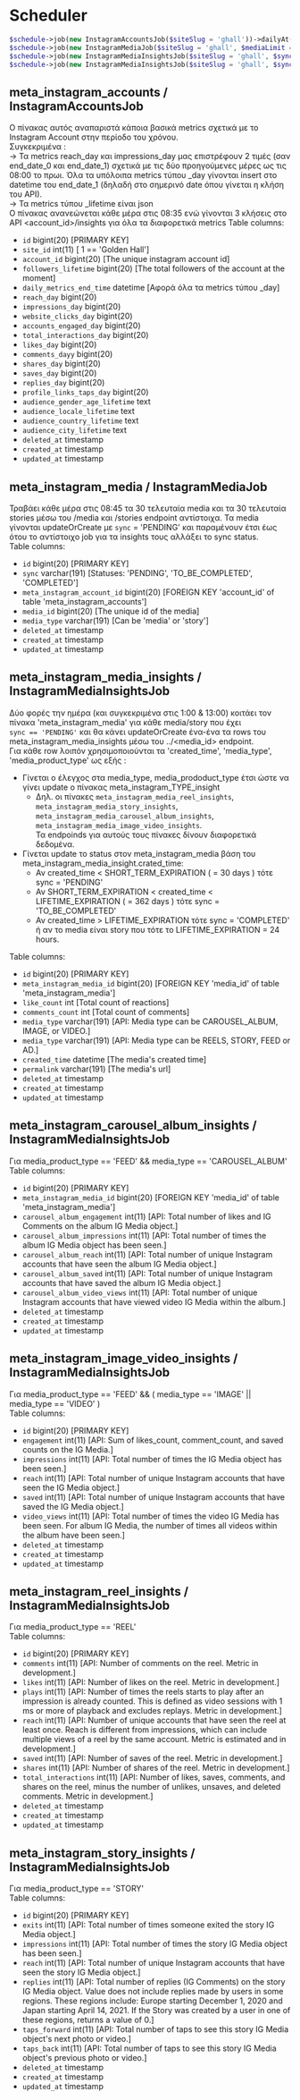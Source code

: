 # Scheduler
```php
$schedule->job(new InstagramAccountsJob($siteSlug = 'ghall'))->dailyAt('08:35');
$schedule->job(new InstagramMediaJob($siteSlug = 'ghall', $mediaLimit = 30 ))->dailyAt('08:45');
$schedule->job(new InstagramMediaInsightsJob($siteSlug = 'ghall', $syncType = 'PENDING'))->twiceDaily(1, 13);
$schedule->job(new InstagramMediaInsightsJob($siteSlug = 'ghall', $syncType = 'TO_BE_COMPLETED'))->weekly();
```

## meta_instagram_accounts / InstagramAccountsJob
Ο πίνακας αυτός αναπαριστά κάποια βασικά metrics σχετικά με το Instagram Account στην περίοδο του χρόνου.   
Συγκεκριμένα :  
-> Τα metrics reach\_day και impressions\_day μας επιστρέφουν 2 τιμές (σαν end\_date\_0 και end\_date\_1) σχετικά με τις δύο προηγούμενες μέρες ως τις 08:00 το πρωι.  Όλα τα υπόλοιπα metrics τύπου \_day γίνονται insert στο datetime του  end\_date\_1 (δηλαδή στο σημερινό date όπου γίνεται η κλήση του API).  
-> Τα metrics τύπου \_lifetime είναι json  
Ο πίνακας ανανεώνεται κάθε μέρα στις 08:35 ενώ γίνονται 3 κλήσεις στο API <account_id>/insights για όλα τα διαφορετικά metrics
Table columns:  
- `id` bigint(20) [PRIMARY KEY]
- `site_id` int(11) [ 1 == 'Golden Hall']
- `account_id` bigint(20) [The unique instagram account id]
- `followers_lifetime` bigint(20) [The total followers of the account at the moment]
- `daily_metrics_end_time` datetime [Αφορά όλα τα metrics τύπου _day] 
- `reach_day` bigint(20)
- `impressions_day` bigint(20) 
- `website_clicks_day` bigint(20)
- `accounts_engaged_day` bigint(20)
- `total_interactions_day` bigint(20)
- `likes_day` bigint(20) 
- `comments_dayy` bigint(20) 
- `shares_day` bigint(20) 
- `saves_day` bigint(20) 
- `replies_day` bigint(20) 
- `profile_links_taps_day` bigint(20) 
- `audience_gender_age_lifetime` text 
- `audience_locale_lifetime` text
- `audience_country_lifetime` text
- `audience_city_lifetime` text
- `deleted_at` timestamp
- `created_at` timestamp
- `updated_at` timestamp
  
## meta_instagram_media / InstagramMediaJob
Τραβάει κάθε μέρα στις 08:45 τα 30 τελευταία media και τα 30 τελευταία stories μέσω του /media και /stories endpoint αντίστοιχα.
Τα media γίνονται updateOrCreate με `sync` = 'PENDING' και παραμένουν έτσι έως ότου το αντίστοιχο job για τα insights τους αλλάξει το sync status.  
Table columns:  
- `id` bigint(20) [PRIMARY KEY]
- `sync` varchar(191) [Statuses: 'PENDING', 'TO_BE_COMPLETED', 'COMPLETED']
- `meta_instagram_account_id` bigint(20) [FOREIGN KEY 'account_id' of table 'meta_instagram_accounts']
- `media_id` bigint(20) [The unique id of the media]
- `media_type` varchar(191) [Can be 'media' or 'story']
- `deleted_at` timestamp 
- `created_at` timestamp 
- `updated_at` timestamp  

## meta_instagram_media_insights / InstagramMediaInsightsJob
Δύο φορές την ημέρα (και συγκεκριμένα στις 1:00 & 13:00) κοιτάει τον πίνακα 'meta_instagram_media' για κάθε media/story που έχει   
`sync == 'PENDING'` και θα κάνει updateOrCreate ένα-ένα τα rows του meta_instagram_media_insights μέσω του ../<media_id> endpoint.  
Για κάθε row λοιπόν χρησιμοποιούνται τα 'created_time', 'media_type', 'media_product_type' ως εξής :
- Γίνεται ο έλεγχος στα media_type, media_prododuct_type έτσι ώστε να γίνει update ο πίνακας meta_instagram_TYPE_insight
  - Δηλ. οι πίνακες `meta_instagram_media_reel_insights`, `meta_instagram_media_story_insights`, `meta_instagram_media_carousel_album_insights`, `meta_instagram_media_image_video_insights`.  
Τα endpoinds για αυτούς τους πίνακες δίνουν διαφορετικά δεδομένα.
- Γίνεται update το status στον meta_instagram_media βάση του meta_instagram_media_insight.crated_time: 
  - Αν created_time < SHORT_TERM_EXPIRATION ( = 30 days )  τότε sync = 'PENDING'
  - Αν SHORT_TERM_EXPIRATION < created_time < LIFETIME_EXPIRATION ( = 362 days ) τότε sync = 'TO_BE_COMPLETED'
  - Αν created_time > LIFETIME_EXPIRATION τότε sync = 'COMPLETED' ή αν το media είναι story που τότε το LIFETIME_EXPIRATION = 24 hours. 
 
Table columns:  
- `id` bigint(20) [PRIMARY KEY]
- `meta_instagram_media_id` bigint(20) [FOREIGN KEY 'media_id' of table 'meta_instagram_media']
- `like_count` int [Total count of reactions]
- `comments_count` int [Total count of comments]
- `media_type` varchar(191) [API: Media type can be CAROUSEL_ALBUM, IMAGE, or VIDEO.]
- `media_type` varchar(191) [API: Media type can be REELS, STORY, FEED or AD.]
- `created_time` datetime [The media's created time]
- `permalink` varchar(191) [The media's url]
- `deleted_at` timestamp 
- `created_at` timestamp 
- `updated_at` timestamp

## meta_instagram_carousel_album_insights / InstagramMediaInsightsJob
Για media_product_type == 'FEED' &&  media_type == 'CAROUSEL_ALBUM'  
Table columns:  
- `id` bigint(20) [PRIMARY KEY]
- `meta_instagram_media_id` bigint(20) [FOREIGN KEY 'media_id' of table 'meta_instagram_media']
- `carousel_album_engagement` int(11) [API: Total number of likes and IG Comments on the album IG Media object.]
- `carousel_album_impressions` int(11) [API: Total number of times the album IG Media object has been seen.]
- `carousel_album_reach` int(11) [API: Total number of unique Instagram accounts that have seen the album IG Media object.]
- `carousel_album_saved` int(11) [API: Total number of unique Instagram accounts that have saved the album IG Media object.]
- `carousel_album_video_views` int(11) [API: Total number of unique Instagram accounts that have viewed video IG Media within the album.]
- `deleted_at` timestamp 
- `created_at` timestamp 
- `updated_at` timestamp

## meta_instagram_image_video_insights / InstagramMediaInsightsJob
Για media_product_type == 'FEED' && ( media_type == 'IMAGE' ||  media_type == 'VIDEO' )  
Table columns:  
- `id` bigint(20) [PRIMARY KEY]
- `engagement` int(11) [API: Sum of likes_count, comment_count, and saved counts on the IG Media.]
- `impressions` int(11) [API:  Total number of times the IG Media object has been seen.]
- `reach` int(11) [API:  Total number of unique Instagram accounts that have seen the IG Media object.]
- `saved` int(11) [API:  Total number of unique Instagram accounts that have saved the IG Media object.]
- `video_views` int(11) [API:  Total number of times the video IG Media has been seen. For album IG Media, the number of times all videos within the album have been seen.]
- `deleted_at` timestamp 
- `created_at` timestamp 
- `updated_at` timestamp

## meta_instagram_reel_insights / InstagramMediaInsightsJob
Για media_product_type == 'REEL'  
Table columns:  
- `id` bigint(20) [PRIMARY KEY]
- `comments` int(11) [API: Number of comments on the reel. Metric in development.]
- `likes` int(11) [API: Number of likes on the reel. Metric in development.]
- `plays` int(11) [API: Number of times the reels starts to play after an impression is already counted. This is defined as video sessions with 1 ms or more of playback and excludes replays. Metric in development.]
- `reach` int(11) [API: Number of unique accounts that have seen the reel at least once. Reach is different from impressions, which can include multiple views of a reel by the same account. Metric is estimated and in development.]
- `saved` int(11) [API: Number of saves of the reel. Metric in development.]
- `shares` int(11) [API: Number of shares of the reel. Metric in development.]
- `total_interactions` int(11) [API: Number of likes, saves, comments, and shares on the reel, minus the number of unlikes, unsaves, and deleted comments. Metric in development.]
- `deleted_at` timestamp 
- `created_at` timestamp 
- `updated_at` timestamp

## meta_instagram_story_insights / InstagramMediaInsightsJob
Για media_product_type == 'STORY'  
Table columns:  
- `id` bigint(20) [PRIMARY KEY]
- `exits` int(11) [API: Total number of times someone exited the story IG Media object.]
- `impressions` int(11) [API: Total number of times the story IG Media object has been seen.]
- `reach` int(11) [API: Total number of unique Instagram accounts that have seen the story IG Media object.]
- `replies` int(11) [API: Total number of replies (IG Comments) on the story IG Media object. Value does not include replies made by users in some regions. These regions include: Europe starting December 1, 2020 and Japan starting April 14, 2021. If the Story was created by a user in one of these regions, returns a value of 0.]
- `taps_forward` int(11) [API: Total number of taps to see this story IG Media object's next photo or video.]
- `taps_back` int(11) [API: Total number of taps to see this story IG Media object's previous photo or video.]
- `deleted_at` timestamp 
- `created_at` timestamp 
- `updated_at` timestamp

